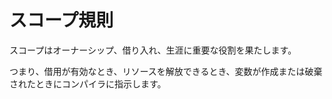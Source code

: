 # <!--Scoping rules--> スコープ規則

<!--Scopes play an important part in ownership, borrowing, and lifetimes.-->
スコープはオーナーシップ、借り入れ、生涯に重要な役割を果たします。
<!--That is, they indicate to the compiler when borrows are valid, when resources can be freed, and when variables are created or destroyed.-->
つまり、借用が有効なとき、リソースを解放できるとき、変数が作成または破棄されたときにコンパイラに指示します。
